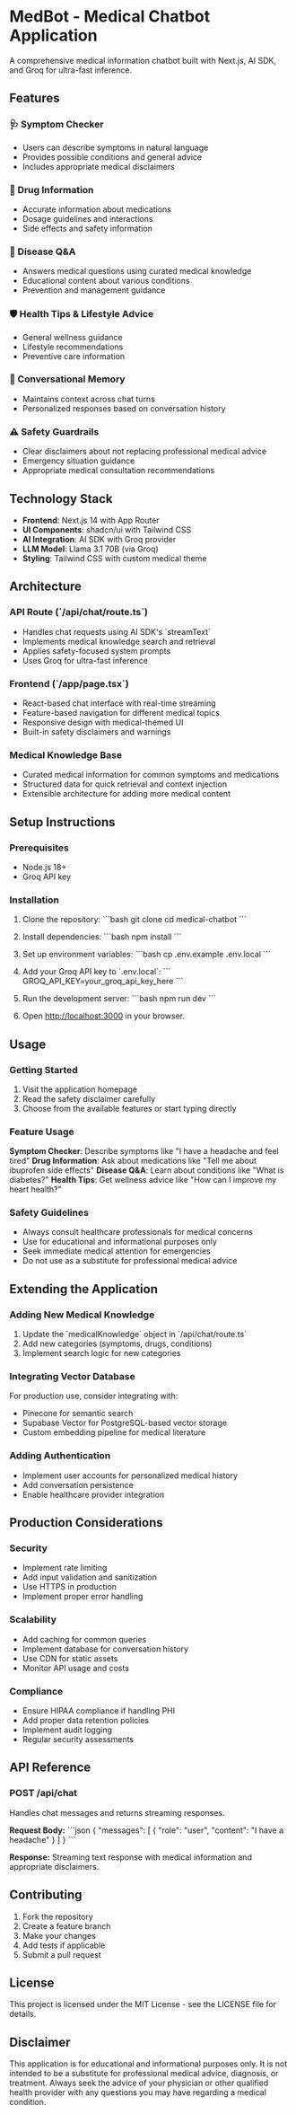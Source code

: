 # MedBot - Medical Chatbot Application

A comprehensive medical information chatbot built with Next.js, AI SDK, and Groq for ultra-fast inference.

## Features

### 🩺 Symptom Checker
- Users can describe symptoms in natural language
- Provides possible conditions and general advice
- Includes appropriate medical disclaimers

### 💊 Drug Information
- Accurate information about medications
- Dosage guidelines and interactions
- Side effects and safety information

### 🧠 Disease Q&A
- Answers medical questions using curated medical knowledge
- Educational content about various conditions
- Prevention and management guidance

### 🛡️ Health Tips & Lifestyle Advice
- General wellness guidance
- Lifestyle recommendations
- Preventive care information

### 💬 Conversational Memory
- Maintains context across chat turns
- Personalized responses based on conversation history

### ⚠️ Safety Guardrails
- Clear disclaimers about not replacing professional medical advice
- Emergency situation guidance
- Appropriate medical consultation recommendations

## Technology Stack

- **Frontend**: Next.js 14 with App Router
- **UI Components**: shadcn/ui with Tailwind CSS
- **AI Integration**: AI SDK with Groq provider
- **LLM Model**: Llama 3.1 70B (via Groq)
- **Styling**: Tailwind CSS with custom medical theme

## Architecture

### API Route (\`/api/chat/route.ts\`)
- Handles chat requests using AI SDK's \`streamText\`
- Implements medical knowledge search and retrieval
- Applies safety-focused system prompts
- Uses Groq for ultra-fast inference

### Frontend (\`/app/page.tsx\`)
- React-based chat interface with real-time streaming
- Feature-based navigation for different medical topics
- Responsive design with medical-themed UI
- Built-in safety disclaimers and warnings

### Medical Knowledge Base
- Curated medical information for common symptoms and medications
- Structured data for quick retrieval and context injection
- Extensible architecture for adding more medical content

## Setup Instructions

### Prerequisites
- Node.js 18+ 
- Groq API key

### Installation

1. Clone the repository:
\`\`\`bash
git clone <repository-url>
cd medical-chatbot
\`\`\`

2. Install dependencies:
\`\`\`bash
npm install
\`\`\`

3. Set up environment variables:
\`\`\`bash
cp .env.example .env.local
\`\`\`

4. Add your Groq API key to \`.env.local\`:
\`\`\`
GROQ_API_KEY=your_groq_api_key_here
\`\`\`

5. Run the development server:
\`\`\`bash
npm run dev
\`\`\`

6. Open [http://localhost:3000](http://localhost:3000) in your browser.

## Usage

### Getting Started
1. Visit the application homepage
2. Read the safety disclaimer carefully
3. Choose from the available features or start typing directly

### Feature Usage

**Symptom Checker**: Describe symptoms like "I have a headache and feel tired"
**Drug Information**: Ask about medications like "Tell me about ibuprofen side effects"
**Disease Q&A**: Learn about conditions like "What is diabetes?"
**Health Tips**: Get wellness advice like "How can I improve my heart health?"

### Safety Guidelines
- Always consult healthcare professionals for medical concerns
- Use for educational and informational purposes only
- Seek immediate medical attention for emergencies
- Do not use as a substitute for professional medical advice

## Extending the Application

### Adding New Medical Knowledge
1. Update the \`medicalKnowledge\` object in \`/api/chat/route.ts\`
2. Add new categories (symptoms, drugs, conditions)
3. Implement search logic for new categories

### Integrating Vector Database
For production use, consider integrating with:
- Pinecone for semantic search
- Supabase Vector for PostgreSQL-based vector storage
- Custom embedding pipeline for medical literature

### Adding Authentication
- Implement user accounts for personalized medical history
- Add conversation persistence
- Enable healthcare provider integration

## Production Considerations

### Security
- Implement rate limiting
- Add input validation and sanitization
- Use HTTPS in production
- Implement proper error handling

### Scalability
- Add caching for common queries
- Implement database for conversation history
- Use CDN for static assets
- Monitor API usage and costs

### Compliance
- Ensure HIPAA compliance if handling PHI
- Add proper data retention policies
- Implement audit logging
- Regular security assessments

## API Reference

### POST /api/chat
Handles chat messages and returns streaming responses.

**Request Body:**
\`\`\`json
{
  "messages": [
    {
      "role": "user",
      "content": "I have a headache"
    }
  ]
}
\`\`\`

**Response:**
Streaming text response with medical information and appropriate disclaimers.

## Contributing

1. Fork the repository
2. Create a feature branch
3. Make your changes
4. Add tests if applicable
5. Submit a pull request

## License

This project is licensed under the MIT License - see the LICENSE file for details.

## Disclaimer

This application is for educational and informational purposes only. It is not intended to be a substitute for professional medical advice, diagnosis, or treatment. Always seek the advice of your physician or other qualified health provider with any questions you may have regarding a medical condition.
